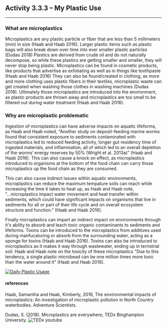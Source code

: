 ## Activity 3.3.3 – My Plastic Use

---
### What are microplastics

Microplastics are any plastic particle or fiber that are less than 5 millimeters (mm) in size (Haab and Haab 2016).
Larger plastic items such as plastic bags will also break down over time into ever smaller plastic particles (Dudas 2018)
Plastics are derived from crude oil and do not naturally decompose, so while these plastics are getting smaller and smaller, they
will never stop being plastic.
Microplastics can be found in cosmetic products, like products that advertise as exfoliating as well as in things like toothpaste (Haab and Haab 2016)
They can also be found/created in clothing, as more and more clothing uses plastic fibers in their textiles, microplastic waste can
get created when washing those clothes in washing machines (Dudas 2018).
Ultimately those microplastics are introduced into the environment, as plastic products are thrown away and microplastics are too small
to be filtered out during water treatment (Haab and Haab 2016).

### Why are microplastic problematic

Ingestion of microplastics can have adverse impacts on aquatic lifeforms, as Haab and Haab noted, "Another study on deposit-feeding 
marine worms found that consistent exposure to sediments contaminated with microplastics led to reduced feeding activity, longer 
gut residency time of ingested materials, and inflammation, all of which led to an overall depletion of the worms‘ energy reserves 
by 50% (Wright et al. 2013a)" (Haab and Haab 2016).
This can also cause a knock on effect, as microplastics introduced to organisms at the bottom of the food chain can carry those 
microplastics up the food chain as they are consumed.

This can also cause indirect issues within aquatic environments, microplastics can reduce the maximum tempature soils can reach while
increasing the time it takes to heat up, as Haab and Haab note, "...microplastics impact water movement and heat transfer within 
sediments, which could have significant impacts on organisms that live in sediments for all or part of their life cycle and on 
overall ecosystem structure and function." (Haab and Haab 2016).

Finally microplastics can impart an indirect impact on environments through it's ability to absorb and leach toxic organic contaminants
to sediments and lifeforms. Toxins can be introduced to the microplastics from additives used during manfucaturing or absorb from
the surrounding water, acting as a sponge for toxins (Haab and Haab 2016). Toxins can also be introduced to microplastics as it makes
it way through wastewater, ending up in terristrial soil. Haab and Haab note on the toxicity of these microplastics "Due to this tendency, a single plastic microbead
can be one million times more toxic than the water around it" (Haab and Haab 2016).

[![Daily Plastic Usage](https://raw.githubusercontent.com/justinjarvinen/justinjarvinen.github.io/main/_images/daily-plastics.jpg)](https://raw.githubusercontent.com/justinjarvinen/justinjarvinen.github.io/main/_images/daily-plastics.jpg)

#### references
Haab, Samantha and Haab, Kimberly, 2016, The environmental impacts of microplastics: An investigation of microplastic pollution in North Country waterbodies. Adventure Scientists.

Dudas, S. (2018). Microplastics are everywhere, TEDx Binghampton University. ![TEDx youtube](https://www.youtube.com/watch?v=jjsrmFUmyh4)
